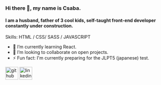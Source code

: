 ### Hi there 👋, my name is Csaba.
#### I am a husband, father of 3 cool kids, self-taught front-end developer constantly under construction.


Skills: HTML / CSS/ SASS / JAVASCRIPT 

- 🌱 I’m currently learning React.
- 👯 I’m looking to collaborate on open projects. 
- ⚡ Fun fact: I'm currently preparing for the JLPT5 (japanese) test.


[<img src='https://cdn.jsdelivr.net/npm/simple-icons@3.0.1/icons/github.svg' alt='github' height='40'>](https://github.com/Farkas80)  [<img src='https://cdn.jsdelivr.net/npm/simple-icons@3.0.1/icons/linkedin.svg' alt='linkedin' height='40'>](https://linkedin.com/in/csaba-farkas-09998315b)  




